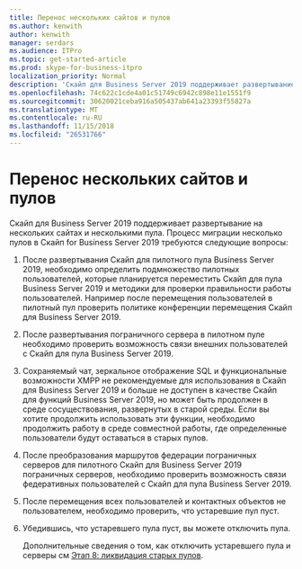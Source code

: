 ```yaml
---
title: Перенос нескольких сайтов и пулов
ms.author: kenwith
author: kenwith
manager: serdars
ms.audience: ITPro
ms.topic: get-started-article
ms.prod: skype-for-business-itpro
localization_priority: Normal
description: 'Скайп для Business Server 2019 поддерживает развертывание на нескольких сайтах и несколькими пула. Процесс миграции несколько пулов в Скайп for Business Server 2019 требуются следующие вопросы:'
ms.openlocfilehash: 74c622c1cde4a01c51749c6942c898e11e1551f9
ms.sourcegitcommit: 30620021ceba916a505437ab641a23393f55827a
ms.translationtype: MT
ms.contentlocale: ru-RU
ms.lasthandoff: 11/15/2018
ms.locfileid: "26531766"
---
```

# <a name="migrating-multiple-sites-and-pools"></a>Перенос нескольких сайтов и пулов

Скайп для Business Server 2019 поддерживает развертывание на нескольких сайтах и несколькими пула. Процесс миграции несколько пулов в Скайп for Business Server 2019 требуются следующие вопросы: 
  
1. После развертывания Скайп для пилотного пула Business Server 2019, необходимо определить подмножество пилотных пользователей, которые планируется переместить Скайп для пула Business Server 2019 и методики для проверки правильности работы пользователей. Например после перемещения пользователей в пилотный пул проверить политике конференции перемещения Скайп для Business Server 2019. 
    
2. После развертывания пограничного сервера в пилотном пуле необходимо проверить возможность связи внешних пользователей с Скайп для пула Business Server 2019.

3. Сохраняемый чат, зеркальное отображение SQL и функциональные возможности XMPP не рекомендуемые для использования в Скайп для Business Server 2019 и больше не доступен в качестве Скайп для функций Business Server 2019, но может быть продолжен в среде сосуществования, развернутых в старой среды. Если вы хотите продолжить использовать эти функции, необходимо продолжить работу в среде совместной работы, где определенные пользователи будут оставаться в старых пулов.
    
4. После преобразования маршрутов федерации пограничных серверов для пилотного Скайп для Business Server 2019 пограничных серверов, необходимо проверить возможность связи федеративных пользователей с Скайп для пула Business Server 2019.
    
5. После перемещения всех пользователей и контактных объектов не пользователем, необходимо проверить, что устаревшие пул пуст.
    
6. Убедившись, что устаревшего пула пуст, вы можете отключить пула. 
    
    Дополнительные сведения о том, как отключить устаревшего пула и серверы см [Этап 8: ликвидация старых пулов](phase-8-decommission-legacy-pools.md).
    

